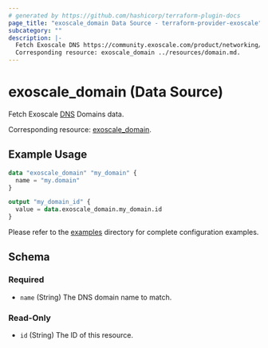 ```yaml
---
# generated by https://github.com/hashicorp/terraform-plugin-docs
page_title: "exoscale_domain Data Source - terraform-provider-exoscale"
subcategory: ""
description: |-
  Fetch Exoscale DNS https://community.exoscale.com/product/networking/dns/ Domains data.
  Corresponding resource: exoscale_domain ../resources/domain.md.
---
```


# exoscale_domain (Data Source)

Fetch Exoscale [DNS](https://community.exoscale.com/product/networking/dns/) Domains data.

Corresponding resource: [exoscale_domain](../resources/domain.md).

## Example Usage

```terraform
data "exoscale_domain" "my_domain" {
  name = "my.domain"
}

output "my_domain_id" {
  value = data.exoscale_domain.my_domain.id
}
```

Please refer to the [examples](https://github.com/exoscale/terraform-provider-exoscale/tree/master/examples/)
directory for complete configuration examples.

<!-- schema generated by tfplugindocs -->
## Schema

### Required

- `name` (String) The DNS domain name to match.

### Read-Only

- `id` (String) The ID of this resource.


